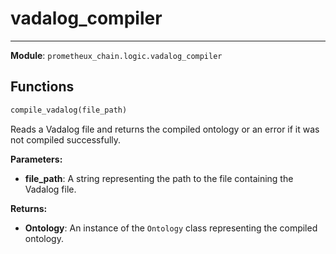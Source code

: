 # vadalog_compiler

---
**Module**: `prometheux_chain.logic.vadalog_compiler`

Functions
---------

```python
compile_vadalog(file_path)
```

Reads a Vadalog file and returns the compiled ontology or an error if it was not compiled successfully.

**Parameters:**

- **file_path**: A string representing the path to the file containing the Vadalog file.

**Returns:**

- **Ontology**: An instance of the `Ontology` class representing the compiled ontology.


